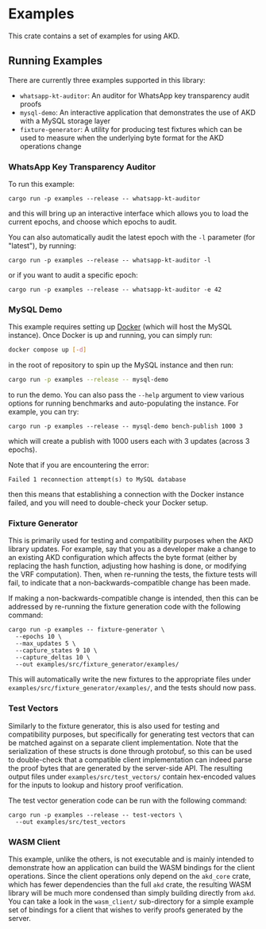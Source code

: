# Examples
This crate contains a set of examples for using AKD.

## Running Examples

There are currently three examples supported in this library:
- `whatsapp-kt-auditor`: An auditor for WhatsApp key transparency audit proofs
- `mysql-demo`: An interactive application that demonstrates the use of AKD with a MySQL storage layer
- `fixture-generator`: A utility for producing test fixtures which can be used to measure when the underlying byte
  format for the AKD operations change

### WhatsApp Key Transparency Auditor

To run this example:
```
cargo run -p examples --release -- whatsapp-kt-auditor
```
and this will bring up an interactive interface which allows you to load the current epochs, and choose which epochs to audit.

You can also automatically audit the latest epoch with the `-l` parameter (for "latest"), by running:
```
cargo run -p examples --release -- whatsapp-kt-auditor -l
```
or if you want to audit a specific epoch:
```
cargo run -p examples --release -- whatsapp-kt-auditor -e 42
```


### MySQL Demo

This example requires setting up [Docker](https://docs.docker.com/get-docker/) (which will host the MySQL instance). Once Docker
is up and running, you can simply run:
```bash
docker compose up [-d]
```
in the root of repository to spin up the MySQL instance and then run:
```bash
cargo run -p examples --release -- mysql-demo
```
to run the demo. You can also pass the `--help` argument to view various options for running benchmarks and auto-populating the instance.
For example, you can try:
```
cargo run -p examples --release -- mysql-demo bench-publish 1000 3
```
which will create a publish with 1000 users each with 3 updates (across 3 epochs).

Note that if you are encountering the error:
```
Failed 1 reconnection attempt(s) to MySQL database
```
then this means that establishing a connection with the Docker instance failed, and you will need to double-check your Docker setup.

### Fixture Generator

This is primarily used for testing and compatibility purposes when the AKD library updates. For example, say that you as a developer
make a change to an existing AKD configuration which affects the byte format (either by replacing the hash function,
adjusting how hashing is done, or modifying the VRF computation). Then, when re-running the tests, the fixture tests will fail, to
indicate that a non-backwards-compatible change has been made.

If making a non-backwards-compatible change is intended, then this can be addressed by re-running the fixture generation code with
the following command:
```
cargo run -p examples -- fixture-generator \
  --epochs 10 \
  --max_updates 5 \
  --capture_states 9 10 \
  --capture_deltas 10 \
  --out examples/src/fixture_generator/examples/
```
This will automatically write the new fixtures to the appropriate files under `examples/src/fixture_generator/examples/`, and
the tests should now pass.

### Test Vectors

Similarly to the fixture generator, this is also used for testing and compatibility purposes, but specifically for generating test
vectors that can be matched against on a separate client implementation. Note that the serialization of these structs is done
through protobuf, so this can be used to double-check that a compatible client implementation can indeed parse the proof bytes
that are generated by the server-side API. The resulting output files under `examples/src/test_vectors/`
contain hex-encoded values for the inputs to lookup and history proof verification.

The test vector generation code can be run with the following command:
```
cargo run -p examples --release -- test-vectors \
  --out examples/src/test_vectors
```

### WASM Client

This example, unlike the others, is not executable and is mainly intended to demonstrate how an application can build the WASM bindings
for the client operations. Since the client operations only depend on the `akd_core` crate, which has fewer dependencies than the full
`akd` crate, the resulting WASM library will be much more condensed than simply building directly from `akd`. You can take a look in the
`wasm_client/` sub-directory for a simple example set of bindings for a client that wishes to verify proofs generated by the server.
